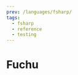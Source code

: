 ```yaml
---
prev: /languages/fsharp/
tags:
  - fsharp
  - reference
  - testing
---
```


# Fuchu

<!--
TODO: Finish this reference
TODO: Add tutorial and link to it
TODO: Add any recipes and link to them
-->
